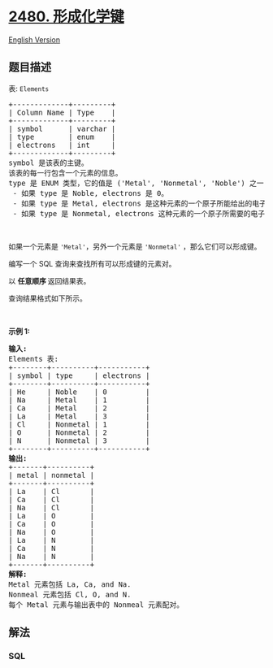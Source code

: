 # [2480. 形成化学键](https://leetcode.cn/problems/form-a-chemical-bond)

[English Version](/solution/2400-2499/2480.Form%20a%20Chemical%20Bond/README_EN.md)

## 题目描述

<!-- 这里写题目描述 -->

<p>表: <code>Elements</code></p>

<pre>
+-------------+---------+
| Column Name | Type    |
+-------------+---------+
| symbol      | varchar |
| type        | enum    |
| electrons   | int     |
+-------------+---------+
symbol 是该表的主键。
该表的每一行包含一个元素的信息。
type 是 ENUM&nbsp;类型，它的值是 ('Metal', 'Nonmetal', 'Noble') 之一
 - 如果 type 是 Noble, electrons 是 0。
 - 如果 type 是 Metal, electrons 是这种元素的一个原子所能给出的电子数。
 - 如果 type 是 Nonmetal, electrons 这种元素的一个原子所需要的电子数。
</pre>

<p>&nbsp;</p>

<p>如果一个元素是&nbsp;<code>'Metal'</code>，另外一个元素是&nbsp;<code>'Nonmetal'</code>&nbsp;，那么它们可以形成键。</p>

<p>编写一个 SQL 查询来查找所有可以形成键的元素对。</p>

<p data-group="1-1">以&nbsp;<strong>任意顺序&nbsp;</strong>返回结果表。</p>

<p>查询结果格式如下所示。</p>

<p>&nbsp;</p>

<p><strong>示例 1:</strong></p>

<pre>
<strong>输入:</strong> 
Elements 表:
+--------+----------+-----------+
| symbol | type     | electrons |
+--------+----------+-----------+
| He     | Noble    | 0         |
| Na     | Metal    | 1         |
| Ca     | Metal    | 2         |
| La     | Metal    | 3         |
| Cl     | Nonmetal | 1         |
| O      | Nonmetal | 2         |
| N      | Nonmetal | 3         |
+--------+----------+-----------+
<strong>输出:</strong> 
+-------+----------+
| metal | nonmetal |
+-------+----------+
| La    | Cl       |
| Ca    | Cl       |
| Na    | Cl       |
| La    | O        |
| Ca    | O        |
| Na    | O        |
| La    | N        |
| Ca    | N        |
| Na    | N        |
+-------+----------+
<strong>解释:</strong> 
Metal 元素包括 La, Ca, and Na.
Nonmeal 元素包括 Cl, O, and N.
每个 Metal 元素与输出表中的 Nonmeal 元素配对。</pre>

## 解法

<!-- 这里可写通用的实现逻辑 -->

<!-- tabs:start -->

### **SQL**

<!-- 这里可写当前语言的特殊实现逻辑 -->

```sql

```


